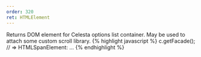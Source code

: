 ```yaml
---
order: 320
ret: HTMLElement
---
```

Returns DOM element for Celesta options list container. May be used to attach some custom scroll library.
{% highlight javascript %}
c.getFacade(); // => HTMLSpanElement: <span class="celesta-facade">...</span>
{% endhighlight %}